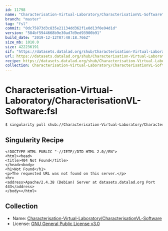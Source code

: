 ```yaml
---
id: 11798
name: "Characterisation-Virtual-Laboratory/CharacterisationVL-Software"
branch: "master"
tag: "fsl"
commit: "0dc75873d3c835e21134dd362f1e0d13f0e94d1d"
version: "584bf5944668b9e30ad7d9ed93900b91"
build_date: "2019-12-12T07:40:18.766Z"
size_mb: 1010.0
size: 422236191
sif: "https://datasets.datalad.org/shub/Characterisation-Virtual-Laboratory/CharacterisationVL-Software/fsl/2019-12-12-0dc75873-584bf594/584bf5944668b9e30ad7d9ed93900b91.sif"
url: https://datasets.datalad.org/shub/Characterisation-Virtual-Laboratory/CharacterisationVL-Software/fsl/2019-12-12-0dc75873-584bf594/
recipe: https://datasets.datalad.org/shub/Characterisation-Virtual-Laboratory/CharacterisationVL-Software/fsl/2019-12-12-0dc75873-584bf594/Singularity
collection: Characterisation-Virtual-Laboratory/CharacterisationVL-Software
---
```


# Characterisation-Virtual-Laboratory/CharacterisationVL-Software:fsl

```bash
$ singularity pull shub://Characterisation-Virtual-Laboratory/CharacterisationVL-Software:fsl
```

## Singularity Recipe

```singularity
<!DOCTYPE HTML PUBLIC "-//IETF//DTD HTML 2.0//EN">
<html><head>
<title>404 Not Found</title>
</head><body>
<h1>Not Found</h1>
<p>The requested URL was not found on this server.</p>
<hr>
<address>Apache/2.4.38 (Debian) Server at datasets.datalad.org Port 443</address>
</body></html>
```

## Collection

 - Name: [Characterisation-Virtual-Laboratory/CharacterisationVL-Software](https://github.com/Characterisation-Virtual-Laboratory/CharacterisationVL-Software)
 - License: [GNU General Public License v3.0](https://api.github.com/licenses/gpl-3.0)

